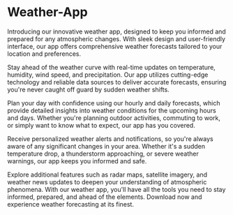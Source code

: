 # Weather-App

Introducing our innovative weather app, designed to keep you informed and prepared for any atmospheric changes. With sleek design and user-friendly interface, our app offers comprehensive weather forecasts tailored to your location and preferences.

Stay ahead of the weather curve with real-time updates on temperature, humidity, wind speed, and precipitation. Our app utilizes cutting-edge technology and reliable data sources to deliver accurate forecasts, ensuring you're never caught off guard by sudden weather shifts.

Plan your day with confidence using our hourly and daily forecasts, which provide detailed insights into weather conditions for the upcoming hours and days. Whether you're planning outdoor activities, commuting to work, or simply want to know what to expect, our app has you covered.

Receive personalized weather alerts and notifications, so you're always aware of any significant changes in your area. Whether it's a sudden temperature drop, a thunderstorm approaching, or severe weather warnings, our app keeps you informed and safe.

Explore additional features such as radar maps, satellite imagery, and weather news updates to deepen your understanding of atmospheric phenomena. With our weather app, you'll have all the tools you need to stay informed, prepared, and ahead of the elements. Download now and experience weather forecasting at its finest.
